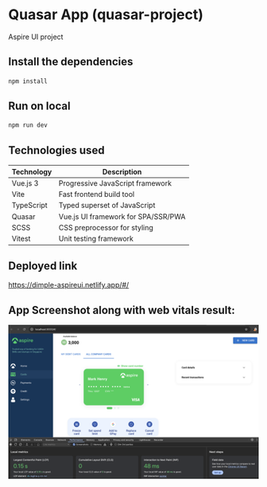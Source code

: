 # Quasar App (quasar-project)

Aspire UI project

## Install the dependencies

```bash
npm install
```

## Run on local

```bash
npm run dev
```

## Technologies used

| Technology | Description                         |
| ---------- | ----------------------------------- |
| Vue.js 3   | Progressive JavaScript framework    |
| Vite       | Fast frontend build tool            |
| TypeScript | Typed superset of JavaScript        |
| Quasar     | Vue.js UI framework for SPA/SSR/PWA |
| SCSS       | CSS preprocessor for styling        |
| Vitest     | Unit testing framework              |

## Deployed link

https://dimple-aspireui.netlify.app/#/

## App Screenshot along with web vitals result:

![App Screenshot](src/assets/Screenshot.png)
